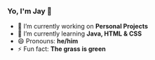 ### Yo, I'm Jay 👋


- 🔭 I’m currently working on **Personal Projects**
- 🌱 I’m currently learning **Java, HTML & CSS**
- 😄 Pronouns: **he/him**
- ⚡ Fun fact: **The grass is green**
